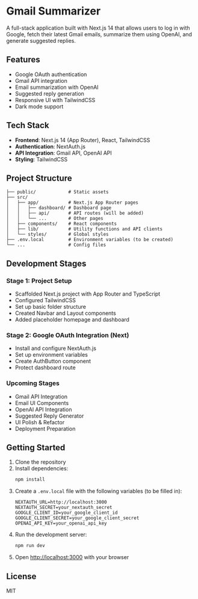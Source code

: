 # Gmail Summarizer

A full-stack application built with Next.js 14 that allows users to log in with Google, fetch their latest Gmail emails, summarize them using OpenAI, and generate suggested replies.

## Features

- Google OAuth authentication
- Gmail API integration
- Email summarization with OpenAI
- Suggested reply generation
- Responsive UI with TailwindCSS
- Dark mode support

## Tech Stack

- **Frontend**: Next.js 14 (App Router), React, TailwindCSS
- **Authentication**: NextAuth.js
- **API Integration**: Gmail API, OpenAI API
- **Styling**: TailwindCSS

## Project Structure

```
├── public/            # Static assets
├── src/
│   ├── app/           # Next.js App Router pages
│   │   ├── dashboard/ # Dashboard page
│   │   ├── api/       # API routes (will be added)
│   │   └── ...        # Other pages
│   ├── components/    # React components
│   ├── lib/           # Utility functions and API clients
│   └── styles/        # Global styles
├── .env.local         # Environment variables (to be created)
└── ...                # Config files
```

## Development Stages

### Stage 1: Project Setup 
- Scaffolded Next.js project with App Router and TypeScript
- Configured TailwindCSS
- Set up basic folder structure
- Created Navbar and Layout components
- Added placeholder homepage and dashboard

### Stage 2: Google OAuth Integration (Next)
- Install and configure NextAuth.js
- Set up environment variables
- Create AuthButton component
- Protect dashboard route

### Upcoming Stages
- Gmail API Integration
- Email UI Components
- OpenAI API Integration
- Suggested Reply Generator
- UI Polish & Refactor
- Deployment Preparation

## Getting Started

1. Clone the repository
2. Install dependencies:
   ```bash
   npm install
   ```
3. Create a `.env.local` file with the following variables (to be filled in):
   ```
   NEXTAUTH_URL=http://localhost:3000
   NEXTAUTH_SECRET=your_nextauth_secret
   GOOGLE_CLIENT_ID=your_google_client_id
   GOOGLE_CLIENT_SECRET=your_google_client_secret
   OPENAI_API_KEY=your_openai_api_key
   ```
4. Run the development server:
   ```bash
   npm run dev
   ```
5. Open [http://localhost:3000](http://localhost:3000) with your browser

## License

MIT
